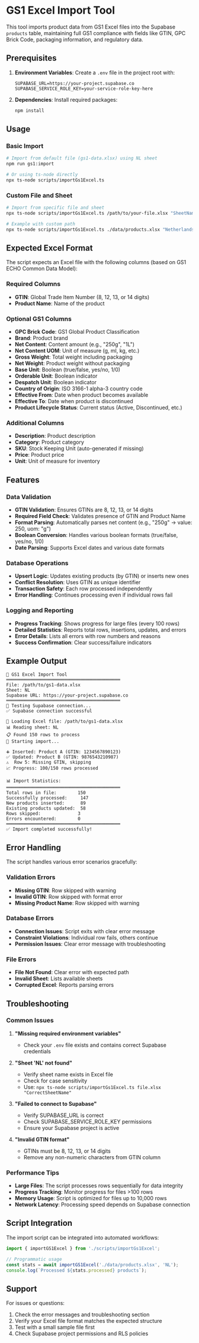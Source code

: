# GS1 Excel Import Tool

This tool imports product data from GS1 Excel files into the Supabase `products` table, maintaining
full GS1 compliance with fields like GTIN, GPC Brick Code, packaging information, and regulatory
data.

## Prerequisites

1. **Environment Variables**: Create a `.env` file in the project root with:

   ```env
   SUPABASE_URL=https://your-project.supabase.co
   SUPABASE_SERVICE_ROLE_KEY=your-service-role-key-here
   ```

2. **Dependencies**: Install required packages:
   ```bash
   npm install
   ```

## Usage

### Basic Import

```bash
# Import from default file (gs1-data.xlsx) using NL sheet
npm run gs1:import

# Or using ts-node directly
npx ts-node scripts/importGs1Excel.ts
```

### Custom File and Sheet

```bash
# Import from specific file and sheet
npx ts-node scripts/importGs1Excel.ts /path/to/your-file.xlsx "SheetName"

# Example with custom path
npx ts-node scripts/importGs1Excel.ts ./data/products.xlsx "Netherlands"
```

## Expected Excel Format

The script expects an Excel file with the following columns (based on GS1 ECHO Common Data Model):

### Required Columns

- **GTIN**: Global Trade Item Number (8, 12, 13, or 14 digits)
- **Product Name**: Name of the product

### Optional GS1 Columns

- **GPC Brick Code**: GS1 Global Product Classification
- **Brand**: Product brand
- **Net Content**: Content amount (e.g., "250g", "1L")
- **Net Content UOM**: Unit of measure (g, ml, kg, etc.)
- **Gross Weight**: Total weight including packaging
- **Net Weight**: Product weight without packaging
- **Base Unit**: Boolean (true/false, yes/no, 1/0)
- **Orderable Unit**: Boolean indicator
- **Despatch Unit**: Boolean indicator
- **Country of Origin**: ISO 3166-1 alpha-3 country code
- **Effective From**: Date when product becomes available
- **Effective To**: Date when product is discontinued
- **Product Lifecycle Status**: Current status (Active, Discontinued, etc.)

### Additional Columns

- **Description**: Product description
- **Category**: Product category
- **SKU**: Stock Keeping Unit (auto-generated if missing)
- **Price**: Product price
- **Unit**: Unit of measure for inventory

## Features

### Data Validation

- **GTIN Validation**: Ensures GTINs are 8, 12, 13, or 14 digits
- **Required Field Check**: Validates presence of GTIN and Product Name
- **Format Parsing**: Automatically parses net content (e.g., "250g" → value: 250, uom: "g")
- **Boolean Conversion**: Handles various boolean formats (true/false, yes/no, 1/0)
- **Date Parsing**: Supports Excel dates and various date formats

### Database Operations

- **Upsert Logic**: Updates existing products (by GTIN) or inserts new ones
- **Conflict Resolution**: Uses GTIN as unique identifier
- **Transaction Safety**: Each row processed independently
- **Error Handling**: Continues processing even if individual rows fail

### Logging and Reporting

- **Progress Tracking**: Shows progress for large files (every 100 rows)
- **Detailed Statistics**: Reports total rows, insertions, updates, and errors
- **Error Details**: Lists all errors with row numbers and reasons
- **Success Confirmation**: Clear success/failure indicators

## Example Output

```
🚀 GS1 Excel Import Tool
═══════════════════════════════════════════
File: /path/to/gs1-data.xlsx
Sheet: NL
Supabase URL: https://your-project.supabase.co
═══════════════════════════════════════════
🔗 Testing Supabase connection...
✅ Supabase connection successful

📂 Loading Excel file: /path/to/gs1-data.xlsx
📊 Reading sheet: NL
📋 Found 150 rows to process
🔄 Starting import...

➕ Inserted: Product A (GTIN: 1234567890123)
✅ Updated: Product B (GTIN: 9876543210987)
⚠️  Row 5: Missing GTIN, skipping
📈 Progress: 100/150 rows processed

📊 Import Statistics:
═══════════════════════════════════════════
Total rows in file:        150
Successfully processed:     147
New products inserted:      89
Existing products updated:  58
Rows skipped:              3
Errors encountered:        0
═══════════════════════════════════════════
✅ Import completed successfully!
```

## Error Handling

The script handles various error scenarios gracefully:

### Validation Errors

- **Missing GTIN**: Row skipped with warning
- **Invalid GTIN**: Row skipped with format error
- **Missing Product Name**: Row skipped with warning

### Database Errors

- **Connection Issues**: Script exits with clear error message
- **Constraint Violations**: Individual row fails, others continue
- **Permission Issues**: Clear error message with troubleshooting

### File Errors

- **File Not Found**: Clear error with expected path
- **Invalid Sheet**: Lists available sheets
- **Corrupted Excel**: Reports parsing errors

## Troubleshooting

### Common Issues

1. **"Missing required environment variables"**

   - Check your `.env` file exists and contains correct Supabase credentials

2. **"Sheet 'NL' not found"**

   - Verify sheet name exists in Excel file
   - Check for case sensitivity
   - Use: `npx ts-node scripts/importGs1Excel.ts file.xlsx "CorrectSheetName"`

3. **"Failed to connect to Supabase"**

   - Verify SUPABASE_URL is correct
   - Check SUPABASE_SERVICE_ROLE_KEY permissions
   - Ensure your Supabase project is active

4. **"Invalid GTIN format"**
   - GTINs must be 8, 12, 13, or 14 digits
   - Remove any non-numeric characters from GTIN column

### Performance Tips

- **Large Files**: The script processes rows sequentially for data integrity
- **Progress Tracking**: Monitor progress for files >100 rows
- **Memory Usage**: Script is optimized for files up to 10,000 rows
- **Network Latency**: Processing speed depends on Supabase connection

## Script Integration

The import script can be integrated into automated workflows:

```typescript
import { importGS1Excel } from './scripts/importGs1Excel';

// Programmatic usage
const stats = await importGS1Excel('./data/products.xlsx', 'NL');
console.log(`Processed ${stats.processed} products`);
```

## Support

For issues or questions:

1. Check the error messages and troubleshooting section
2. Verify your Excel file format matches the expected structure
3. Test with a small sample file first
4. Check Supabase project permissions and RLS policies
